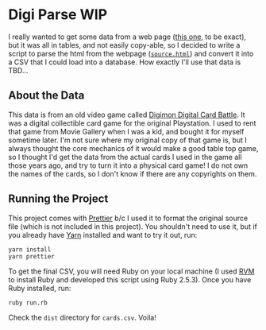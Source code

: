 # Digi Parse WIP

I really wanted to get some data from a web page ([this one](https://digimon.fandom.com/wiki/Digimon_Digital_Card_Battle/Cards), to be exact), but it was all in tables, and not easily copy-able, so I decided to write a script to parse the html from the webpage ([`source.html`](../source.html)) and convert it into a CSV that I could load into a database. How exactly I'll use that data is TBD...

## About the Data

This data is from an old video game called [Digimon Digital Card Battle](https://en.wikipedia.org/wiki/Digimon_Digital_Card_Battle). It was a digital collectible card game for the original Playstation. I used to rent that game from Movie Gallery when I was a kid, and bought it for myself sometime later. I'm not sure where my original copy of that game is, but I always thought the core mechanics of it would make a good table top game, so I thought I'd get the data from the actual cards I used in the game all those years ago, and try to turn it into a physical card game! I do not own the names of the cards, so I don't know if there are any copyrights on them.

## Running the Project

This project comes with [Prettier](https://prettier.io/) b/c I used it to format the original source file (which is not included in this project). You shouldn't need to use it, but if you already have [Yarn](https://yarnpkg.com/en) installed and want to try it out, run:

```
yarn install
yarn prettier
```

To get the final CSV, you will need Ruby on your local machine (I used [RVM](https://rvm.io/) to install Ruby and developed this script using Ruby 2.5.3). Once you have Ruby installed, run:

```
ruby run.rb
```

Check the `dist` directory for `cards.csv`. Voila!
